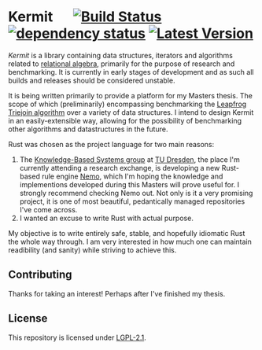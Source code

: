 # Kermit &emsp; [![Build Status]][actions] [![dependency status](https://deps.rs/repo/github/aidan-bailey/kermit/status.svg)](https://deps.rs/repo/github/aidan-bailey/kermit) [![Latest Version]][crates.io]

[Build Status]: https://img.shields.io/github/actions/workflow/status/aidan-bailey/kermit/build.yml?branch=master
[actions]: https://github.com/aidan-bailey/kermit/actions?query=branch%3Amaster
[Latest Version]: https://img.shields.io/crates/v/kermit.svg
[crates.io]: https://crates.io/crates/kermit

*Kermit* is a library containing data structures, iterators and algorithms related to [relational algebra](https://en.wikipedia.org/wiki/Relational_algebra), primarily for the purpose of research and benchmarking. It is currently in early stages of development and as such all builds and releases should be considered unstable.

It is being written primarily to provide a platform for my Masters thesis.
The scope of which (preliminarily) encompassing benchmarking the [Leapfrog Triejoin algorithm](https://arxiv.org/abs/1210.0481) over a variety of data structures.
I intend to design Kermit in an easily-extensible way, allowing for the possibility of benchmarking other algorithms and datastructures in the future.

Rust was chosen as the project language for two main reasons:
1. The [Knowledge-Based Systems group](https://iccl.inf.tu-dresden.de/web/Wissensbasierte_Systeme/en) at [TU Dresden](https://tu-dresden.de/), the place I'm currently attending a research exchange, is developing a new Rust-based rule engine [Nemo](https://github.com/knowsys/nemo), which I'm hoping the knowledge and implementions developed during this Masters will prove useful for. I strongly recommend checking Nemo out. Not only is it a very promising project, it is one of most beautiful, pedantically managed repositories I've come across.
2. I wanted an excuse to write Rust with actual purpose.

My objective is to write entirely safe, stable, and hopefully idiomatic Rust the whole way through. I am very interested in how much one can maintain readibility (and sanity) while striving to achieve this.

## Contributing

Thanks for taking an interest! Perhaps after I've finished my thesis.

## License

This repository is licensed under [LGPL-2.1](https://www.gnu.org/licenses/old-licenses/lgpl-2.1.en.html).
